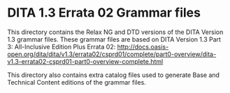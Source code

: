 # DITA 1.3 Errata 02 Grammar files

This directory contains the Relax NG and DTD versions of the DITA Version 1.3 grammar files. 
These grammar files are based on DITA Version 1.3 Part 3: All-Inclusive Edition Plus Errata 02:
http://docs.oasis-open.org/dita/dita/v1.3/errata02/csprd01/complete/part0-overview/dita-v1.3-errata02-csprd01-part0-overview-complete.html

This directory also contains extra catalog files used to generate Base and Technical Content editions of the grammar files.
